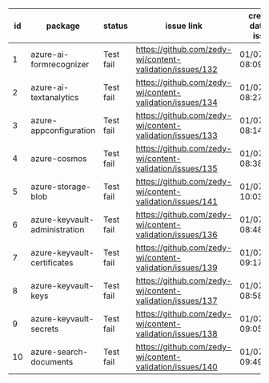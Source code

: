 
| id | package | status | issue link | created date of issue | update date of issue | run date of pipeline |
|----|---------|--------|------------|-----------------------|----------------------| ---------------------|
| 1 | azure-ai-formrecognizer | Test fail | https://github.com/zedy-wj/content-validation/issues/132 | 01/07/2025 08:09:10 | 01/07/2025 08:09:11 | 1/7/2025 10:05:25 AM |
| 2 | azure-ai-textanalytics | Test fail | https://github.com/zedy-wj/content-validation/issues/134 | 01/07/2025 08:27:52 | 01/07/2025 08:27:52 | 1/7/2025 10:05:25 AM |
| 3 | azure-appconfiguration | Test fail | https://github.com/zedy-wj/content-validation/issues/133 | 01/07/2025 08:14:34 | 01/07/2025 08:14:35 | 1/7/2025 10:05:25 AM |
| 4 | azure-cosmos | Test fail | https://github.com/zedy-wj/content-validation/issues/135 | 01/07/2025 08:38:35 | 01/07/2025 08:38:35 | 1/7/2025 10:05:25 AM |
| 5 | azure-storage-blob | Test fail | https://github.com/zedy-wj/content-validation/issues/141 | 01/07/2025 10:03:07 | 01/07/2025 10:03:07 | 1/7/2025 10:05:25 AM |
| 6 | azure-keyvault-administration | Test fail | https://github.com/zedy-wj/content-validation/issues/136 | 01/07/2025 08:48:04 | 01/07/2025 08:48:04 | 1/7/2025 10:05:25 AM |
| 7 | azure-keyvault-certificates | Test fail | https://github.com/zedy-wj/content-validation/issues/139 | 01/07/2025 09:17:44 | 01/07/2025 09:17:44 | 1/7/2025 10:05:25 AM |
| 8 | azure-keyvault-keys | Test fail | https://github.com/zedy-wj/content-validation/issues/137 | 01/07/2025 08:58:04 | 01/07/2025 08:58:04 | 1/7/2025 10:05:25 AM |
| 9 | azure-keyvault-secrets | Test fail | https://github.com/zedy-wj/content-validation/issues/138 | 01/07/2025 09:05:36 | 01/07/2025 09:05:37 | 1/7/2025 10:05:25 AM |
| 10 | azure-search-documents | Test fail | https://github.com/zedy-wj/content-validation/issues/140 | 01/07/2025 09:49:34 | 01/07/2025 09:49:35 | 1/7/2025 10:05:25 AM |